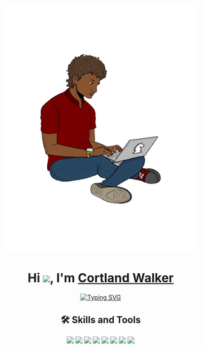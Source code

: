 <center>

![Cortland Walker](RegularLogoTest.png)
</center>

<h1 align="center">Hi <img src="https://media.giphy.com/media/hvRJCLFzcasrR4ia7z/giphy.gif" width="35">, I'm <a href="#" target="blank">
Cortland Walker</a></h1>

<p align="center">
<a href="https://git.io/typing-svg"><img src="https://readme-typing-svg.demolab.com?font=Caveat&duration=4000&pause=500&center=true&multiline=true&width=435&height=100&lines=My+name+is+Cortland+Walker;I+like+to+Fish+and+Write+Code;That's+really+about+it..." alt="Typing SVG" /></a>
</p>

<h2 align="center">🛠 Skills and Tools</h2>
<p align="center">
<code><img width="4%" src="https://www.vectorlogo.zone/logos/ruby-lang/ruby-lang-icon.svg"></code>
<code><img width="4%" src="https://www.vectorlogo.zone/logos/android/android-tile.svg"></code>
<code><img width="4%" src="https://www.vectorlogo.zone/logos/swift/swift-icon.svg"></code>
<code><img width="4%" src="https://www.vectorlogo.zone/logos/reactjs/reactjs-icon.svg"></code>
<code><img width="4%" src="https://www.vectorlogo.zone/logos/unity3d/unity3d-icon.svg"></code>
<code><img width="4%" src="https://www.vectorlogo.zone/logos/python/python-icon.svg"></code>
<code><img width="4%" src="https://www.vectorlogo.zone/logos/tensorflow/tensorflow-icon.svg"></code>
<code><img width="4%" src="https://www.vectorlogo.zone/logos/jetbrains/jetbrains-icon.svg"></code>
</p>
<br/>
<br/>





